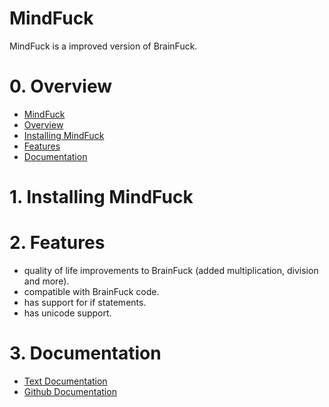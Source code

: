 # MindFuck

MindFuck is a improved version of BrainFuck.

# 0. Overview

* [MindFuck](#mindfuck)<br>
* [Overview](#0-overview)<br>
* [Installing MindFuck](#1-installing-mindfuck)<br>
* [Features](#2-features)<br>
* [Documentation](#3-documentation)<br>

# 1. Installing MindFuck

# 2. Features

* quality of life improvements to BrainFuck (added multiplication, division and more).
* compatible with BrainFuck code.
* has support for if statements.
* has unicode support.

# 3. Documentation

* [Text Documentation](Docs/Mind%20Fuck%20Text%20Docs.txt)<br>
* [Github Documentation](Docs/Mind%20Fuck%20Github%20Docs.md)<br>
